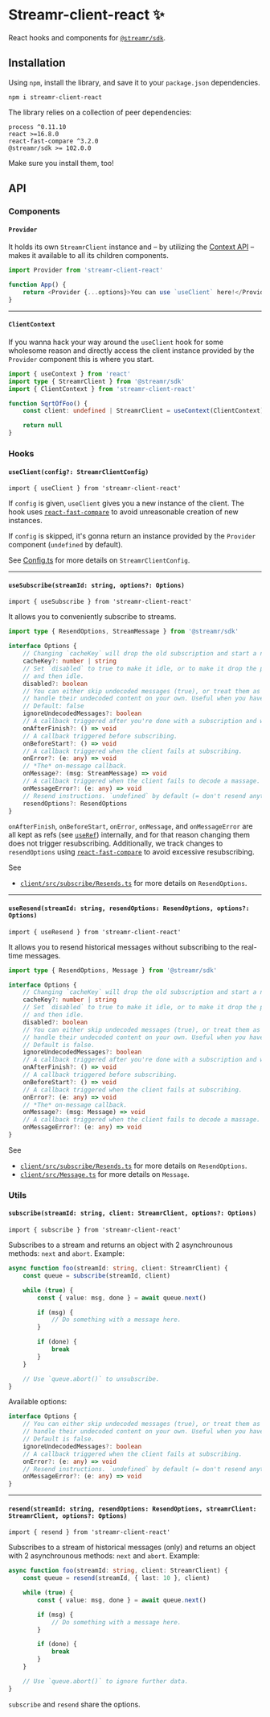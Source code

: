 # Streamr-client-react ✨

React hooks and components for [`@streamr/sdk`](https://github.com/streamr-dev/network/tree/main/packages/client).

## Installation

Using `npm`, install the library, and save it to your `package.json` dependencies.

```
npm i streamr-client-react
```

The library relies on a collection of peer dependencies:

```
process ^0.11.10
react >=16.8.0
react-fast-compare ^3.2.0
@streamr/sdk >= 102.0.0
```

Make sure you install them, too!

## API

### Components

#### `Provider`

It holds its own `StreamrClient` instance and – by utilizing the [Context API](https://reactjs.org/docs/context.html) – makes it available to all its children components.

```typescript
import Provider from 'streamr-client-react'

function App() {
    return <Provider {...options}>You can use `useClient` here!</Provider>
}
```

---

#### `ClientContext`

If you wanna hack your way around the `useClient` hook for some wholesome reason and directly access the client instance provided by the `Provider` component this is where you start.

```typescript
import { useContext } from 'react'
import type { StreamrClient } from '@streamr/sdk'
import { ClientContext } from 'streamr-client-react'

function SqrtOfFoo() {
    const client: undefined | StreamrClient = useContext(ClientContext)

    return null
}
```

### Hooks

#### `useClient(config?: StreamrClientConfig)`

```tsx
import { useClient } from 'streamr-client-react'
```

If `config` is given, `useClient` gives you a new instance of the client. The hook uses [`react-fast-compare`](https://github.com/FormidableLabs/react-fast-compare) to avoid unreasonable creation of new instances.

If `config` is skipped, it's gonna return an instance provided by the `Provider` component (`undefined` by default).

See [Config.ts](https://github.com/streamr-dev/network/blob/main/packages/client/src/Config.ts) for more details on `StreamrClientConfig`.

---

#### `useSubscribe(streamId: string, options?: Options)`

```tsx
import { useSubscribe } from 'streamr-client-react'
```

It allows you to conveniently subscribe to streams.

```typescript
import type { ResendOptions, StreamMessage } from '@streamr/sdk'

interface Options {
    // Changing `cacheKey` will drop the old subscription and start a new one.
    cacheKey?: number | string
    // Set `disabled` to true to make it idle, or to make it drop the previous subscription
    // and then idle.
    disabled?: boolean
    // You can either skip undecoded messages (true), or treat them as other messages (false), and
    // handle their undecoded content on your own. Useful when you have to show "something".
    // Default: false
    ignoreUndecodedMessages?: boolean
    // A callback triggered after you're done with a subscription and with processing messages.
    onAfterFinish?: () => void
    // A callback triggered before subscribing.
    onBeforeStart?: () => void
    // A callback triggered when the client fails at subscribing.
    onError?: (e: any) => void
    // *The* on-message callback.
    onMessage?: (msg: StreamMessage) => void
    // A callback triggered when the client fails to decode a massage.
    onMessageError?: (e: any) => void
    // Resend instructions. `undefined` by default (= don't resend anything).
    resendOptions?: ResendOptions
}
```

`onAfterFinish`, `onBeforeStart`, `onError`, `onMessage`, and `onMessageError` are all kept as refs (see [`useRef`](https://reactjs.org/docs/hooks-reference.html#useref)) internally, and for that reason changing them does not trigger resubscribing. Additionally, we track changes to `resendOptions` using [`react-fast-compare`](https://github.com/FormidableLabs/react-fast-compare) to avoid excessive resubscribing.

See

-   [`client/src/subscribe/Resends.ts`](https://github.com/streamr-dev/network/blob/main/packages/client/src/subscribe/Resends.ts) for more details on `ResendOptions`.

---

#### `useResend(streamId: string, resendOptions: ResendOptions, options?: Options)`

```tsx
import { useResend } from 'streamr-client-react'
```

It allows you to resend historical messages without subscribing to the real-time messages.

```typescript
import type { ResendOptions, Message } from '@streamr/sdk'

interface Options {
    // Changing `cacheKey` will drop the old subscription and start a new one.
    cacheKey?: number | string
    // Set `disabled` to true to make it idle, or to make it drop the previous subscription
    // and then idle.
    disabled?: boolean
    // You can either skip undecoded messages (true), or treat them as other messages (false), and
    // handle their undecoded content on your own. Useful when you have to show "something".
    // Default is false.
    ignoreUndecodedMessages?: boolean
    // A callback triggered after you're done with a subscription and with processing messages.
    onAfterFinish?: () => void
    // A callback triggered before subscribing.
    onBeforeStart?: () => void
    // A callback triggered when the client fails at subscribing.
    onError?: (e: any) => void
    // *The* on-message callback.
    onMessage?: (msg: Message) => void
    // A callback triggered when the client fails to decode a massage.
    onMessageError?: (e: any) => void
}
```

See

-   [`client/src/subscribe/Resends.ts`](https://github.com/streamr-dev/network/blob/main/packages/client/src/subscribe/Resends.ts) for more details on `ResendOptions`.
-   [`client/src/Message.ts`](https://github.com/streamr-dev/network/blob/main/packages/client/src/Message.ts) for more details on `Message`.

### Utils

#### `subscribe(streamId: string, client: StreamrClient, options?: Options)`

```tsx
import { subscribe } from 'streamr-client-react'
```

Subscribes to a stream and returns an object with 2 asynchrounous methods: `next` and `abort`. Example:

```typescript
async function foo(streamId: string, client: StreamrClient) {
    const queue = subscribe(streamId, client)

    while (true) {
        const { value: msg, done } = await queue.next()

        if (msg) {
            // Do something with a message here.
        }

        if (done) {
            break
        }
    }

    // Use `queue.abort()` to unsubscribe.
}
```

Available options:

```typescript
interface Options {
    // You can either skip undecoded messages (true), or treat them as other messages (false), and
    // handle their undecoded content on your own. Useful when you have to show "something".
    // Default is false.
    ignoreUndecodedMessages?: boolean
    // A callback triggered when the client fails at subscribing.
    onError?: (e: any) => void
    // Resend instructions. `undefined` by default (= don't resend anything).
    onMessageError?: (e: any) => void
}
```

---

#### `resend(streamId: string, resendOptions: ResendOptions, streamrClient: StreamrClient, options?: Options)`

```tsx
import { resend } from 'streamr-client-react'
```

Subscribes to a stream of historical messages (only) and returns an object with 2 asynchrounous methods: `next` and `abort`. Example:

```typescript
async function foo(streamId: string, client: StreamrClient) {
    const queue = resend(streamId, { last: 10 }, client)

    while (true) {
        const { value: msg, done } = await queue.next()

        if (msg) {
            // Do something with a message here.
        }

        if (done) {
            break
        }
    }

    // Use `queue.abort()` to ignore further data.
}
```

`subscribe` and `resend` share the options.
